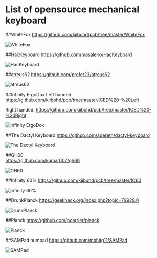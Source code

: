 # List of opensource mechanical keyboard


##WhiteFox 
https://github.com/kiibohd/pcb/tree/master/WhiteFox

![WhiteFox](http://cdn.matt3o.com/uploads/2016/01/md-whitefox.jpg)



##HacKeyboard
https://github.com/masaleiro/HacKeyboard

![HacKeyboard](https://cdn.instructables.com/F9P/KCPI/IGV4DBXA/F9PKCPIIGV4DBXA.MEDIUM.jpg?width=614)



##atreus62 
https://github.com/profet23/atreus62

![atreus62](https://github.com/profet23/atreus62/raw/master/images/nantucket-atreus62.jpg)



##Infinity ErgoDox
Left handed: https://github.com/kiibohd/pcb/tree/master/ICED%20-%20Left

Right handed: https://github.com/kiibohd/pcb/tree/master/ICED%20-%20Right

![Infinity ErgoDox](https://input.club/wp-content/uploads/2015/05/MD-ErgoDox.jpg)



##The Dactyl Keyboard
https://github.com/adereth/dactyl-keyboard

![The Dactyl Keyboard](https://raw.githubusercontent.com/adereth/dactyl-cave/master/resources/glamourshot.png)



##GH60  
https://github.com/komar007/gh60

![GH60](http://blog.komar.be/wp-content/uploads/2013/02/ttt1.jpg)



##Infinity 60% 
https://github.com/kiibohd/pcb/tree/master/IC60

![Infinity 60%](https://input.club/wp-content/uploads/2015/07/massdrop-infinity-side-2.jpg)



##DrunkPlanck
https://geekhack.org/index.php?topic=79929.0

![DrunkPlanck](http://i.imgur.com/6amOpeQl.jpg)



##Planck
https://github.com/pcarrier/planck

![Planck](https://s-media-cache-ak0.pinimg.com/originals/79/4d/06/794d062ee475b5321ac875638a1db37e.jpg)



##SAMPad numpad
https://github.com/mohitg11/SAMPad

![SAMPad](https://raw.githubusercontent.com/mohitg11/SAMPad/master/PCB.png)

